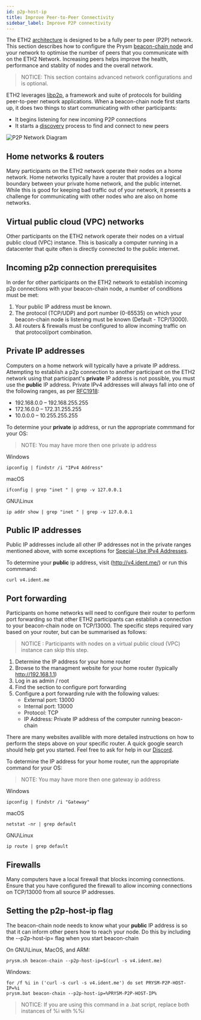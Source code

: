 ```yaml
---
id: p2p-host-ip
title: Improve Peer-to-Peer Connectivity
sidebar_label: Improve P2P connectivity
---
```


The ETH2 [architecture](../how-prysm-works/architecture-overview/) is designed to be a fully peer to peer (P2P) network.  This section describes how to configure the Prysm [beacon-chain node](../how-prysm-works/beacon-node) and your network to optimise the number of peers that you communicate with on the ETH2 Network.  Increasing peers helps improve the health, performance and stablity of nodes and the overall network.

> NOTICE: This section contains advanced network configurations and is optional.

ETH2 leverages [libp2p](../how-prysm-works/p2p-networking), a framework and suite of protocols for building peer-to-peer network applications.  When a beacon-chain node first starts up, it does two things to start communicating with other participants: 
- It begins listening for new incoming P2P connections
- It starts a [discovery](https://github.com/ethereum/devp2p/wiki/Discovery-Overview) process to find and connect to new peers

![P2P Network Diagram](/img/prysm-p2p-host-ip.png)

## Home networks & routers

Many participants on the ETH2 network operate their nodes on a home network. Home networks typically have a router that provides a logical boundary between your private home network, and the public internet.  While this is good for keeping bad traffic out of your network, it presents a challenge for communicating with other nodes who are also on home networks.

## Virtual public cloud (VPC) networks

Other participants on the ETH2 network operate their nodes on a virtual public cloud (VPC) instance.  This is basically a computer running in a datacenter that quite often is directly connected to the public internet.

## Incoming p2p connection prerequisites

In order for other participants on the ETH2 network to establish incoming p2p connections with your beacon-chain node, a number of conditions must be met:
1) Your public IP address must be known.
2) The protocol (TCP/UDP) and port number (0-65535) on which your beacon-chain node is listening must be known (Default - TCP/13000).
3) All routers & firewalls must be configured to allow incoming traffic on that protocol/port combination.

## Private IP addresses

Computers on a home network will typically have a private IP address.  Attempting to establish a p2p connection to another participant on the ETH2 network using that participant's **private** IP address is not possible, you must use the **public** IP address.  Private IPv4 addresses will always fall into one of the following ranges, as per [RFC1918](https://en.wikipedia.org/wiki/Private_network):
 - 192.168.0.0 – 192.168.255.255
 - 172.16.0.0 – 172.31.255.255
 - 10.0.0.0 – 10.255.255.255

To determine your **private** ip address, or run the appropriate commmand for your OS:
> NOTE: You may have more then one private ip address

Windows
```
ipconfig | findstr /i "IPv4 Address"
```
macOS
```
ifconfig | grep "inet " | grep -v 127.0.0.1
```
GNU\Linux
```
ip addr show | grep "inet " | grep -v 127.0.0.1
```

## Public IP addresses

Public IP addresses include all other IP addresses not in the private ranges mentioned above, with some exceptions for [Special-Use IPv4 Addresses](https://tools.ietf.org/html/rfc3330).

To determine your **public** ip address, visit (http://v4.ident.me/) or run this commmand:
```
curl v4.ident.me
```

## Port forwarding
Participants on home networks will need to configure their router to perform port forwarding so that other ETH2 participants can establish a connection to your beacon-chain node on TCP/13000.  The specific steps required vary based on your router, but can be summarised as follows:

> NOTICE : Participants with nodes on a virtual public cloud (VPC) instance can skip this step.

1) Determine the IP address for your home router
2) Browse to the managment website for your home router (typically http://192.168.1.1) 
3) Log in as admin / root
4) Find the section to configure port forwarding
5) Configure a port forwarding rule with the following values:
    - External port: 13000
    - Internal port: 13000
    - Protocol: TCP
    - IP Address: Private IP address of the computer running beacon-chain

There are many websites availible with more detailed instructions on how to perform the steps above on your specific router.  A quick google search should help get you started.  Feel free to ask for help in our [Discord](https://discord.gg/YMVYzv6).

To determine the IP address for your home router, run the appropriate command for your OS:

> NOTE: You may have more then one gateway ip address

Windows
```
ipconfig | findstr /i "Gateway"
```
macOS
```
netstat -nr | grep default
```
GNU\Linux
```
ip route | grep default
```

## Firewalls

Many computers have a local firewall that blocks incoming connections. Ensure that you have configured the firewall to allow incoming connections on TCP/13000 from all source IP addresses.

## Setting the p2p-host-ip flag

The beacon-chain node needs to know what your **public** IP address is so that it can inform other peers how to reach your node.  Do this by including the --p2p-host-ip=<your public IP> flag when you start beacon-chain

On GNU\Linux, MacOS, and ARM:
```
prysm.sh beacon-chain --p2p-host-ip=$(curl -s v4.ident.me)
```
Windows:
```
for /f %i in ('curl -s curl -s v4.ident.me') do set PRYSM-P2P-HOST-IP=%i
prysm.bat beacon-chain --p2p-host-ip=%PRYSM-P2P-HOST-IP%
```
> NOTICE: If you are using this command in a .bat script, replace both instances of %i with %%i
